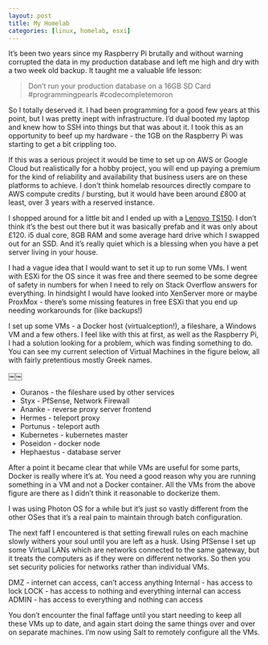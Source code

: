 ```yaml
---
layout: post
title: My Homelab
categories: [linux, homelab, esxi]
---
```


It’s been two years since my Raspberry Pi brutally and without warning corrupted the
data in my production database and left me high and dry with a two week old backup.
It taught me a valuable life lesson:

> Don’t run your production database on a 16GB SD Card #programmingpearls #codecompletemoron

So I totally deserved it. I had been programming for a good few years at this point,
but I was pretty inept with infrastructure. I’d dual booted my laptop and knew how to
SSH into things but that was about it. I took this as an opportunity to beef up my
hardware - the 1GB on the Raspberry Pi was starting to get a bit crippling too.

If this was a serious project it would be time to set up on AWS or Google Cloud but
realistically for a hobby project, you will end up paying a premium for the kind of
reliability and availability that business users are on these platforms to achieve.
I don't think homelab resources directly compare to AWS compute credits / bursting,
but it would have been around £800 at least, over 3 years with a reserved instance.

I shopped around for a little bit and I ended up with a [Lenovo TS150](https://lenovopress.com/lp0071-ts150-intel-xeon-e3-1200-v5-core-i3-pentium-celeron-g-series). I don’t think it’s the best out there but it was basically prefab and it was only about £120. i5 dual core, 8GB RAM and some average hard drive which I swapped out for an SSD. And it’s really quiet which is a blessing when you have a pet server living in your house.

<picture of server>

I had a vague idea that I would want to set it up to run some VMs. I went with ESXi
for the OS since it was free and there seemed to be some degree of safety in numbers
for when I need to rely on Stack Overflow answers for everything. In hindsight I
would have looked into XenServer more or maybe ProxMox - there’s some missing
features in free ESXi that you end up needing workarounds for (like backups!)

I set up some VMs - a Docker host (virtualception!), a fileshare, a Windows VM and
a few others. I feel like with this at first, as well as the Raspberry Pi, I had a
solution looking for a problem, which was finding something to do. You can see my
current selection of Virtual Machines in the figure below, all with fairly
pretentious mostly Greek names.

￼￼
- Ouranos - the fileshare used by other services
- Styx - PfSense, Network Firewall
- Ananke - reverse proxy server frontend
- Hermes - teleport proxy
- Portunus - teleport auth
- Kubernetes - kubernetes master
- Poseidon - docker node
- Hephaestus - database server

After a point it became clear that while VMs are useful for some parts, Docker
is really where it’s at. You need a good reason why you are running something in a
VM and not a Docker container. All the VMs from the above figure are there as I didn’t
think it reasonable to dockerize them.

I was using Photon OS for a while but it’s just so vastly different from the other
OSes that it’s a real pain to maintain through batch configuration.

The next faff I encountered is that setting firewall rules on each machine slowly
withers your soul until you are left as a husk. Using PfSense I set up some Virtual
LANs which are networks connected to the same gateway, but it treats the computers
as if they were on different networks. So then you set security policies for networks
rather than individual VMs.

DMZ - internet can access, can’t access anything
Internal - has access to lock
LOCK - has access to nothing and everything internal can access
ADMIN - has access to everything and nothing can access

You don’t encounter the final faffage until you start needing to keep all these VMs
up to date, and again start doing the same things over and over on separate machines.
I’m now using Salt to remotely configure all the VMs.

<system architecture>



